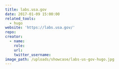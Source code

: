 ```yaml
---
title: labs.usa.gov
date: 2017-01-09 15:00:00
related_tools:
  - hugo
website: 'https://labs.usa.gov/'
repo:
creator:
  - name:
    role:
    url:
    twitter_username:
image_path: /uploads/showcase/labs-us-gov-hugo.jpg
---
```

